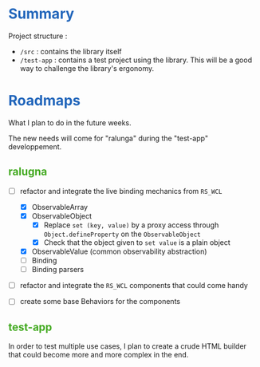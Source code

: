 # <span style="color:#26B">Summary</span>

Project structure :

* `/src` : contains the library itself
* `/test-app` : contains a test project using the library. This will be a good way to challenge the library's ergonomy.

# <span style="color:#26B">Roadmaps</span>

What I plan to do in the future weeks.

The new needs will come for "ralunga" during the "test-app" developpement.

## <span style="color:#4A2">ralugna</span>

- [ ] refactor and integrate the live binding mechanics from `RS_WCL`
    - [x] ObservableArray
    - [x] ObservableObject
        - [x] Replace `set (key, value)` by a proxy access through `Object.defineProperty` on the `ObservableObject`
        - [x] Check that the object given to `set value` is a plain object
    - [x] ObservableValue (common observability abstraction)
    - [ ] Binding
    - [ ] Binding parsers
- [ ] refactor and integrate the `RS_WCL` components that could come handy
- [ ] create some base Behaviors for the components


## <span style="color:#4A2">test-app</span>

In order to test multiple use cases, I plan to create a crude HTML builder that could become more and more complex in the end.
